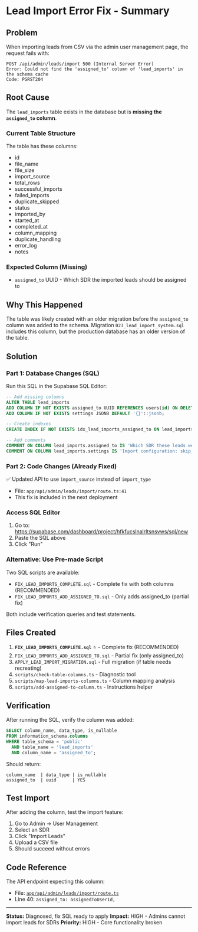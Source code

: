 # Lead Import Error Fix - Summary

## Problem
When importing leads from CSV via the admin user management page, the request fails with:
```
POST /api/admin/leads/import 500 (Internal Server Error)
Error: Could not find the 'assigned_to' column of 'lead_imports' in the schema cache
Code: PGRST204
```

## Root Cause
The `lead_imports` table exists in the database but is **missing the `assigned_to` column**.

### Current Table Structure
The table has these columns:
- id
- file_name
- file_size
- import_source
- total_rows
- successful_imports
- failed_imports
- duplicate_skipped
- status
- imported_by
- started_at
- completed_at
- column_mapping
- duplicate_handling
- error_log
- notes

### Expected Column (Missing)
- `assigned_to` UUID - Which SDR the imported leads should be assigned to

## Why This Happened
The table was likely created with an older migration before the `assigned_to` column was added to the schema. Migration `023_lead_import_system.sql` includes this column, but the production database has an older version of the table.

## Solution

### Part 1: Database Changes (SQL)
Run this SQL in the Supabase SQL Editor:

```sql
-- Add missing columns
ALTER TABLE lead_imports
ADD COLUMN IF NOT EXISTS assigned_to UUID REFERENCES users(id) ON DELETE SET NULL,
ADD COLUMN IF NOT EXISTS settings JSONB DEFAULT '{}'::jsonb;

-- Create indexes
CREATE INDEX IF NOT EXISTS idx_lead_imports_assigned_to ON lead_imports(assigned_to);

-- Add comments
COMMENT ON COLUMN lead_imports.assigned_to IS 'Which SDR these leads were assigned to';
COMMENT ON COLUMN lead_imports.settings IS 'Import configuration: skip_duplicates, update_existing, etc.';
```

### Part 2: Code Changes (Already Fixed)
✅ Updated API to use `import_source` instead of `import_type`
- File: `app/api/admin/leads/import/route.ts:41`
- This fix is included in the next deployment

### Access SQL Editor
1. Go to: https://supabase.com/dashboard/project/hfkfucslnalrltsnsvws/sql/new
2. Paste the SQL above
3. Click "Run"

### Alternative: Use Pre-made Script
Two SQL scripts are available:
- `FIX_LEAD_IMPORTS_COMPLETE.sql` - Complete fix with both columns (RECOMMENDED)
- `FIX_LEAD_IMPORTS_ADD_ASSIGNED_TO.sql` - Only adds assigned_to (partial fix)

Both include verification queries and test statements.

## Files Created
1. **`FIX_LEAD_IMPORTS_COMPLETE.sql`** ⭐ - Complete fix (RECOMMENDED)
2. `FIX_LEAD_IMPORTS_ADD_ASSIGNED_TO.sql` - Partial fix (only assigned_to)
3. `APPLY_LEAD_IMPORT_MIGRATION.sql` - Full migration (if table needs recreating)
4. `scripts/check-table-columns.ts` - Diagnostic tool
5. `scripts/map-lead-imports-columns.ts` - Column mapping analysis
6. `scripts/add-assigned-to-column.ts` - Instructions helper

## Verification
After running the SQL, verify the column was added:

```sql
SELECT column_name, data_type, is_nullable
FROM information_schema.columns
WHERE table_schema = 'public'
  AND table_name = 'lead_imports'
  AND column_name = 'assigned_to';
```

Should return:
```
column_name  | data_type | is_nullable
assigned_to  | uuid      | YES
```

## Test Import
After adding the column, test the import feature:
1. Go to Admin → User Management
2. Select an SDR
3. Click "Import Leads"
4. Upload a CSV file
5. Should succeed without errors

## Code Reference
The API endpoint expecting this column:
- File: [`app/api/admin/leads/import/route.ts`](app/api/admin/leads/import/route.ts:40)
- Line 40: `assigned_to: assignedToUserId,`

---

**Status:** Diagnosed, fix SQL ready to apply
**Impact:** HIGH - Admins cannot import leads for SDRs
**Priority:** HIGH - Core functionality broken
